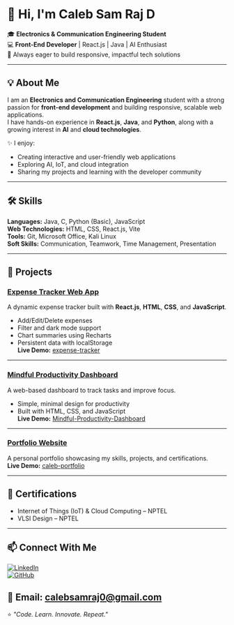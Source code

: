 # 👋 Hi, I'm Caleb Sam Raj D

🎓 **Electronics & Communication Engineering Student**  
💻 **Front-End Developer** | React.js | Java | AI Enthusiast  
🚀 Always eager to build responsive, impactful tech solutions  

---

## 💡 About Me
I am an **Electronics and Communication Engineering** student with a strong passion for **front-end development** and building responsive, scalable web applications.  
I have hands-on experience in **React.js**, **Java**, and **Python**, along with a growing interest in **AI** and **cloud technologies**.  

✨ I enjoy:
- Creating interactive and user-friendly web applications  
- Exploring AI, IoT, and cloud integration  
- Sharing my projects and learning with the developer community  

---

## 🛠 Skills
**Languages:** Java, C, Python (Basic), JavaScript  
**Web Technologies:** HTML, CSS, React.js, Vite  
**Tools:** Git, Microsoft Office, Kali Linux  
**Soft Skills:** Communication, Teamwork, Time Management, Presentation  

---

## 📌 Projects

### [Expense Tracker Web App](https://github.com/CalebSamraj14/expense-tracker)  
A dynamic expense tracker built with **React.js**, **HTML**, **CSS**, and **JavaScript**.  
- Add/Edit/Delete expenses  
- Filter and dark mode support  
- Chart summaries using Recharts  
- Persistent data with localStorage  
**Live Demo:** [expense-tracker](https://calebsamraj14.github.io/expense-tracker)

---

### [Mindful Productivity Dashboard](https://github.com/CalebSamraj14/Mindful-Productivity-Dashboard)  
A web-based dashboard to track tasks and improve focus.  
- Simple, minimal design for productivity  
- Built with HTML, CSS, and JavaScript  
**Live Demo:** [Mindful-Productivity-Dashboard](https://calebsamraj14.github.io/Mindful-Productivity-Dashboard/)

---

### [Portfolio Website](https://github.com/CalebSamraj14/caleb-portfolio)  
A personal portfolio showcasing my skills, projects, and certifications.  
**Live Demo:** [caleb-portfolio](https://calebsamraj14.github.io/caleb-portfolio/)

---

## 📜 Certifications
- Internet of Things (IoT) & Cloud Computing – NPTEL  
- VLSI Design – NPTEL  

---

## 📫 Connect With Me
[![LinkedIn](https://img.shields.io/badge/LinkedIn-Connect-blue)](https://linkedin.com/in/caleb-samraj-d-b08562321)  
[![GitHub](https://img.shields.io/badge/GitHub-Profile-black)](https://github.com/CalebSamraj14)  

📧 **Email:** calebsamraj0@gmail.com  
---

⭐ *"Code. Learn. Innovate. Repeat."*

